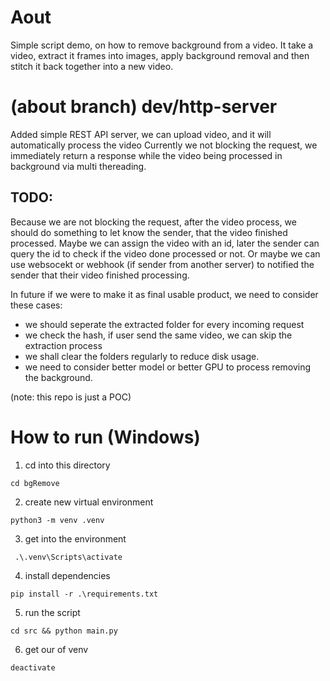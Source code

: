 # Aout

Simple script demo, on how to remove background from a video.
It take a video, extract it frames into images, apply background removal and then stitch it back together into a new video.

# (about branch) dev/http-server

Added simple REST API server, we can upload video, and it will automatically process the video
Currently we not blocking the request, we immediately return a response while the video being processed in background via multi thereading.

## TODO:

Because we are not blocking the request,
after the video process, we should do something to let know the sender, that the video finished processed.
Maybe we can assign the video with an id, later the sender can query the id to check if the video done processed or not.
Or maybe we can use websocekt or webhook (if sender from another server) to notified the sender that their video finished processing.

In future if we were to make it as final usable product,
we need to consider these cases:

- we should seperate the extracted folder for every incoming request
- we check the hash, if user send the same video, we can skip the extraction process
- we shall clear the folders regularly to reduce disk usage.
- we need to consider better model or better GPU to process removing the background.

(note: this repo is just a POC)

# How to run (Windows)

1. cd into this directory

```
cd bgRemove
```

2. create new virtual environment

```
python3 -m venv .venv
```

3. get into the environment

```
 .\.venv\Scripts\activate
```

4. install dependencies

```
pip install -r .\requirements.txt
```

5. run the script

```
cd src && python main.py

```

6. get our of venv

```
deactivate
```
